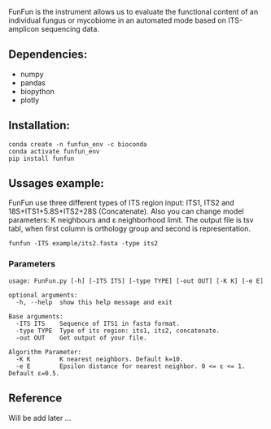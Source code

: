 FunFun is the instrument allows us to evaluate the functional content of an individual fungus or mycobiome in an automated mode based on ITS-amplicon sequencing data.
## **Dependencies:**
- numpy
- pandas
- biopython
- plotly
## **Installation:**

```
conda create -n funfun_env -c bioconda
conda activate funfun_env
pip install funfun
```

## **Ussages example:**

FunFun use three different types of ITS region input: ITS1, ITS2 and 18S+ITS1+5.8S+ITS2+28S (Concatenate). Also you can change model parameters: K neighbours and ε neighborhood limit. The output file is tsv tabl, when first column is orthology group and second is representation.

```
funfun -ITS example/its2.fasta -type its2
```
### Parameters
```
usage: FunFun.py [-h] [-ITS ITS] [-type TYPE] [-out OUT] [-K K] [-e E]

optional arguments:
  -h, --help  show this help message and exit

Base arguments:
  -ITS ITS    Sequence of ITS1 in fasta format.
  -type TYPE  Type of its region: its1, its2, concatenate.
  -out OUT    Get output of your file.

Algorithm Parameter:
  -K K        K nearest neighbors. Default k=10.
  -e E        Epsilon distance for nearest neighbor. 0 <= ε <= 1. Default ε=0.5.
```
## Reference
Will be add later ...
 
